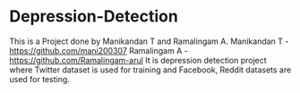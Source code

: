 # Depression-Detection

This is a Project done by Manikandan T and Ramalingam A.
Manikandan T - https://github.com/mani200307
Ramalingam A - https://github.com/Ramalingam-arul
It is depression detection project where Twitter dataset is used for training and Facebook, Reddit datasets are used for testing.
